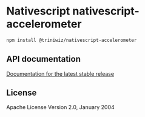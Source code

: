 # Nativescript nativescript-accelerometer

```bash
npm install @triniwiz/nativescript-accelerometer
```

## API documentation

[Documentation for the latest stable release](https://triniwiz.github.io/nativescript-plugins/api-reference/accelerometer.html)

## License

Apache License Version 2.0, January 2004
